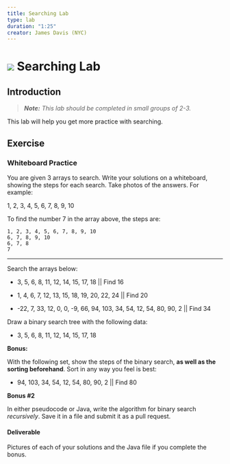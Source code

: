 ```yaml
---
title: Searching Lab
type: lab
duration: "1:25"
creator: James Davis (NYC)
---
```


# ![](https://ga-dash.s3.amazonaws.com/production/assets/logo-9f88ae6c9c3871690e33280fcf557f33.png) Searching Lab

## Introduction

> ***Note:*** _This lab should be completed in small groups of 2-3._

This lab will help you get more practice with searching.

## Exercise

### Whiteboard Practice

You are given 3 arrays to search. Write your solutions on a whiteboard, showing the steps for each search. Take photos of the answers. For example:

1, 2, 3, 4, 5, 6, 7, 8, 9, 10

To find the number 7 in the array above, the steps are:

```
1, 2, 3, 4, 5, 6, 7, 8, 9, 10
6, 7, 8, 9, 10
6, 7, 8
7
```

---

Search the arrays below:

- 3, 5, 6, 8, 11, 12, 14, 15, 17, 18 || Find 16

- 1, 4, 6, 7, 12, 13, 15, 18, 19, 20, 22, 24 || Find 20

- -22, 7, 33, 12, 0, 0, -9, 66, 94, 103, 34, 54, 12, 54, 80, 90, 2 || Find 34


Draw a binary search tree with the following data:

- 3, 5, 6, 8, 11, 12, 14, 15, 17, 18

**Bonus:**

With the following set, show the steps of the binary search, **as well as the sorting beforehand**. Sort in any way you feel is best:

- 94, 103, 34, 54, 12, 54, 80, 90, 2 || Find 80

**Bonus #2**

In either pseudocode or Java, write the algorithm for binary search *recursively*. Save it in a file and submit it as a pull request.

#### Deliverable

Pictures of each of your solutions and the Java file if you complete the bonus.
